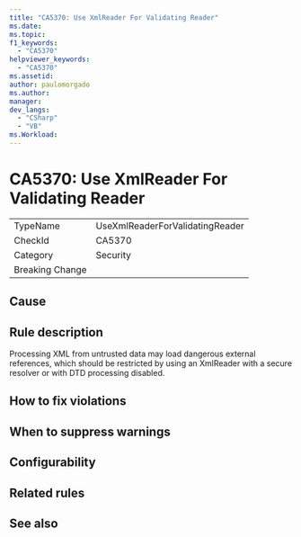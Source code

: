 ```yaml
---
title: "CA5370: Use XmlReader For Validating Reader"
ms.date:
ms.topic:
f1_keywords:
  - "CA5370"
helpviewer_keywords:
  - "CA5370"
ms.assetid:
author: paulomorgado
ms.author:
manager:
dev_langs:
  - "CSharp" 
  - "VB"
ms.Workload:
---
```

# CA5370: Use XmlReader For Validating Reader

|||
|-|-|
|TypeName|UseXmlReaderForValidatingReader|
|CheckId|CA5370|
|Category|Security|
|Breaking Change||

## Cause

## Rule description

Processing XML from untrusted data may load dangerous external references, which should be restricted by using an XmlReader with a secure resolver or with DTD processing disabled.

## How to fix violations

## When to suppress warnings

## Configurability

## Related rules

## See also


